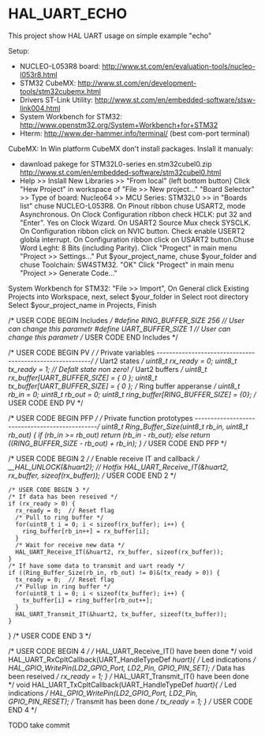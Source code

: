 # HAL_UART_ECHO
This project show HAL UART usage on simple example "echo"

Setup:
- NUCLEO-L053R8 board: http://www.st.com/en/evaluation-tools/nucleo-l053r8.html
- STM32 CubeMX: http://www.st.com/en/development-tools/stm32cubemx.html
- Drivers ST-Link Utility: http://www.st.com/en/embedded-software/stsw-link004.html
- System Workbench for STM32: http://www.openstm32.org/System+Workbench+for+STM32
- Hterm: http://www.der-hammer.info/terminal/ (best com-port terminal)

CubeMX:
In Win platform CubeMX don't install packages. Inslall it manualy: 
- dawnload pakege for STM32L0-series en.stm32cubel0.zip http://www.st.com/en/embedded-software/stm32cubel0.html
- Help >> Inslall New Libraries >> "From local" (left bottom button)
Click "Hew Project" in workspace of "File >> New project..."
"Board Selector" >> Type of board: Nucleo64 >> MCU Series: STM32L0 >> in "Boards list" chuse NUCLEO-L053R8.
On Pinout ribbon chuse USART2, mode Asynchronous.
On Clock Configuration ribbon check HCLK: put 32 and "Enter". Yes on Clock Wizard. On USART2 Source Mux check SYSCLK.
On Configuration ribbon click on NVIC button. Check enable USERT2 globla interrupt.
On Configuration ribbon click on USART2 button.Chuse Word Leght: 8 Bits (including Parity).
Click "Progect" in main menu "Project >> Settings..."
Put $your_project_name, chuse $your_folder and chuse Toolchain: SW4STM32. "OK"
Click "Progect" in main menu "Project >> Generate Code..."

System Workbench for STM32:
"File >> Import", On General click Existing Projects into Workspace, next, select $your_folder in Select root directory
Select $your_project_name in Projects, Finish

/* USER CODE BEGIN Includes */
#define RING_BUFFER_SIZE 256  // User can change this parametr
#define UART_BUFFER_SIZE 1    // User can change this parametr
/* USER CODE END Includes */

/* USER CODE BEGIN PV */
/* Private variables ---------------------------------------------------------*/
/* Uart2 states */
uint8_t rx_ready = 0;
uint8_t tx_ready = 1;  // Defalt state non zero!
/* Uart2 buffers */
uint8_t rx_buffer[UART_BUFFER_SIZE] = { 0 };
uint8_t tx_buffer[UART_BUFFER_SIZE] = { 0 };
/* Ring buffer apperanse */
uint8_t rb_in  = 0;
uint8_t rb_out = 0;
uint8_t ring_buffer[RING_BUFFER_SIZE] = {0};
/* USER CODE END PV */

/* USER CODE BEGIN PFP */
/* Private function prototypes -----------------------------------------------*/
uint8_t Ring_Buffer_Size(uint8_t rb_in, uint8_t rb_out) {
  if (rb_in >= rb_out)
    return (rb_in - rb_out);
  else
    return ((RING_BUFFER_SIZE - rb_out) + rb_in);
}
/* USER CODE END PFP */

  /* USER CODE BEGIN 2 */
  /* Enable receive IT and callback */
  __HAL_UNLOCK(&huart2);  // Hotfix
  HAL_UART_Receive_IT(&huart2, rx_buffer, sizeof(rx_buffer));
  /* USER CODE END 2 */
  
    /* USER CODE BEGIN 3 */
    /* If data has been reseived */
    if (rx_ready > 0) {
      rx_ready = 0;  // Reset flag
      /* Pull to ring buffer */
      for(uint8_t i = 0; i < sizeof(rx_buffer); i++) {
        ring_buffer[rb_in++] = rx_buffer[i];
      }
      /* Wait for receive new data */
      HAL_UART_Receive_IT(&huart2, rx_buffer, sizeof(rx_buffer));
    }
    /* If have some data to transmit and uart ready */
    if ((Ring_Buffer_Size(rb_in, rb_out) != 0)&(tx_ready > 0)) {
      tx_ready = 0;  // Reset flag
      /* Pullup in ring buffer */
      for(uint8_t i = 0; i < sizeof(tx_buffer); i++) {
        tx_buffer[i] = ring_buffer[rb_out++];
      }
      HAL_UART_Transmit_IT(&huart2, tx_buffer, sizeof(tx_buffer));
    }
  }
  /* USER CODE END 3 */
  
  /* USER CODE BEGIN 4 */
/* HAL_UART_Receive_IT() have been done */
void HAL_UART_RxCpltCallback(UART_HandleTypeDef *huart){
  /* Led indications */
  HAL_GPIO_WritePin(LD2_GPIO_Port, LD2_Pin, GPIO_PIN_SET);
  /* Data has been reseived */
  rx_ready = 1;
}
/* HAL_UART_Transmit_IT() have been done */
void HAL_UART_TxCpltCallback(UART_HandleTypeDef *huart){
  /* Led indications */
  HAL_GPIO_WritePin(LD2_GPIO_Port, LD2_Pin, GPIO_PIN_RESET);
  /* Transmit has been done */
  tx_ready = 1;
}
/* USER CODE END 4 */

TODO take commit
